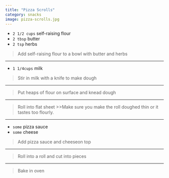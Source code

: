 ```yaml
---
title: "Pizza Scrolls"
category: snacks
image: pizza-scrolls.jpg
---
```



* `2 1/2 cups` self-raising flour
* `2 tbsp` butter
* `2 tsp` herbs

> Add self-raising flour to a bowl with butter and herbs

---

* `1 1/4cups` milk

> Stir in milk with a knife to make dough

---

> Put heaps of flour on surface and knead dough

---

> Roll into flat sheet >>Make sure you make the roll doughed thin or it tastes too flourly.

---

* `some` pizza sauce
* `some` cheese

> Add pizza sauce and cheeseon top

---

> Roll into a roll and cut into pieces

---

> Bake in oven

